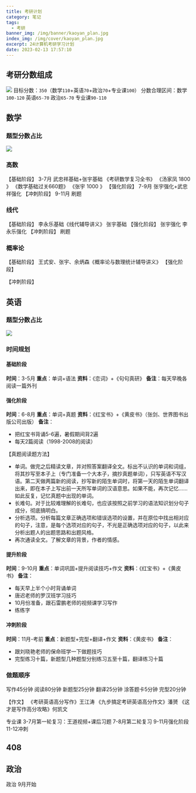 ```yaml
---
title: 考研计划
category: 笔记
tags:
  - 考研
banner_img: /img/banner/kaoyan_plan.jpg
index_img: /img/cover/kaoyan_plan.jpg
excerpt: 24计算机考研学习计划
date: 2023-02-13 17:57:10
---
```


## 考研分数组成
![](/img/content/kaoyan_plan/score.jpg)
目标分数：`350`（数学`110`+英语`70`+政治`70`+专业课`100`）
分数合理区间：数学`100-120` 英语`65-70` 政治`65-70` 专业课`90-110`

## 数学
### 题型分数占比
![](/img/content/kaoyan_plan/math.jpg)

### 高数
【基础阶段】
3-7月
武忠祥基础+张宇基础
《考研数学复习全书》
《汤家凤 1800 》
《数学基础过关660题》
《张宇 1000 》
【强化阶段】
7-9月
张宇强化+武忠祥强化
【冲刺阶段】
9-11月
刷题

### 线代
【基础阶段】
李永乐基础《线代辅导讲义》
张宇基础
【强化阶段】
张宇强化
李永乐强化
【冲刺阶段】
刷题

### 概率论
【基础阶段】
王式安、张宇、余炳森《概率论与数理统计辅导讲义》
【强化阶段】

【冲刺阶段】


## 英语
### 题型分数占比
![](/img/content/kaoyan_plan/english.jpg)

### 时间规划
#### 基础阶段
**时间**：3-5月
**重点**：单词+语法
**资料**：《恋词》+《句句真研》
**备注**：每天早晚各阅读一篇外刊

#### 强化阶段
**时间**：6-8月
**重点**：单词+真题
**资料**：《红宝书》+《黄皮书》（张剑、世界图书出版公司出版）
**备注**：
- 把红宝书背诵5-6遍，暑假期间背2遍
- 每天2篇阅读（1998-2008的阅读）

【真题阅读题方法】
- 单词。做完之后精读文章，并对照答案翻译全文。标出不认识的单词和词组，将其抄写至本子上（专门准备一个大本子，摘抄真题单词），只写英语不写汉语。第二天做两篇新的阅读，抄写新的陌生单词时，将第一天的陌生单词翻译出来，即在本子上写出前一天所写单词的汉语意思。如果不能，再次记忆……如此反复，记忆真题中出现的单词。
- 长难句。对于比较难理解的长难句，也应该按照之前学习的语法知识划分句子成分，彻底搞明白。
- 分析选项。分析每篇文章正确选项和错误选项的设置，并在原位中找出相对应的句子，注意，是每个选项对应的句子，不光是正确选项对应的句子，以此来分析出题人的出题思路和出题风格。
- 再次通读全文。了解文章的背景，作者的情感。

#### 提升阶段
**时间**：9-10月
**重点**：单词巩固+提升阅读技巧+作文
**资料**：《红宝书》+《黄皮书》
**备注**：
- 每天早上半个小时背诵单词
- 唐迟老师的罗汉班学习技巧
- 10月份准备，跟石雷鹏老师的视频课学习写作
- 练练字
#### 冲刺阶段
**时间**：11月-考前
**重点**：新题型+完型+翻译+作文
**资料**：《黄皮书》
**备注**：
- 跟刘晓艳老师的保命班学一下做题技巧
- 完型练习十篇，新题型几种题型分别练习五至十篇，翻译练习十篇

### 做题顺序
写作45分钟
阅读80分钟
新题型25分钟
翻译25分钟
涂答题卡5分钟
完型20分钟

【作文】
《考研英语高分写作》王江涛
《九步搞定考研英语高分作文》潘赟
《这才是写作高分攻略》何凯文

专业课
3-7月第一轮复习：王道视频+课后习题
7-8月第二轮复习
9-11月强化阶段
11-12冲刺

## 408


## 政治
政治
9月开始